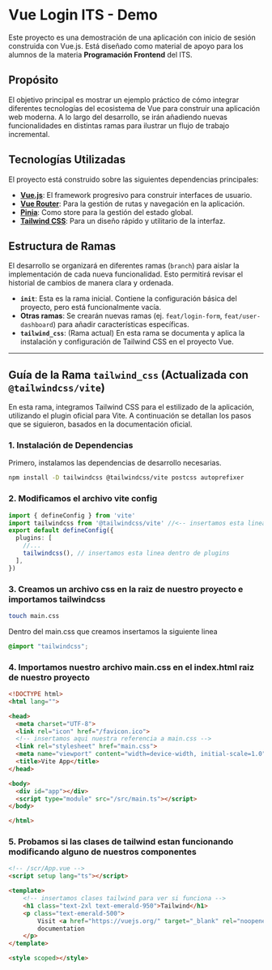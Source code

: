 # Vue Login ITS - Demo

Este proyecto es una demostración de una aplicación con inicio de sesión construida con Vue.js. Está diseñado como material de apoyo para los alumnos de la materia **Programación Frontend** del ITS.

## Propósito

El objetivo principal es mostrar un ejemplo práctico de cómo integrar diferentes tecnologías del ecosistema de Vue para construir una aplicación web moderna. A lo largo del desarrollo, se irán añadiendo nuevas funcionalidades en distintas ramas para ilustrar un flujo de trabajo incremental.

## Tecnologías Utilizadas

El proyecto está construido sobre las siguientes dependencias principales:

*   **[Vue.js](https://vuejs.org/)**: El framework progresivo para construir interfaces de usuario.
*   **[Vue Router](https://router.vuejs.org/)**: Para la gestión de rutas y navegación en la aplicación.
*   **[Pinia](https://pinia.vuejs.org/)**: Como store para la gestión del estado global.
*   **[Tailwind CSS](https://tailwindcss.com/)**: Para un diseño rápido y utilitario de la interfaz.

## Estructura de Ramas

El desarrollo se organizará en diferentes ramas (`branch`) para aislar la implementación de cada nueva funcionalidad. Esto permitirá revisar el historial de cambios de manera clara y ordenada.

*   **`init`**: Esta es la rama inicial. Contiene la configuración básica del proyecto, pero está funcionalmente vacía.
*   **Otras ramas**: Se crearán nuevas ramas (ej. `feat/login-form`, `feat/user-dashboard`) para añadir características específicas.
*   **`tailwind_css`**: (Rama actual) En esta rama se documenta y aplica la instalación y configuración de Tailwind CSS en el proyecto Vue.

---

## Guía de la Rama `tailwind_css` (Actualizada con `@tailwindcss/vite`)

En esta rama, integramos Tailwind CSS para el estilizado de la aplicación, utilizando el plugin oficial para Vite. A continuación se detallan los pasos que se siguieron, basados en la documentación oficial.

### 1. Instalación de Dependencias

Primero, instalamos las dependencias de desarrollo necesarias.

```bash
npm install -D tailwindcss @tailwindcss/vite postcss autoprefixer
```

### 2. Modificamos el archivo vite config

```typescript
import { defineConfig } from 'vite'
import tailwindcss from '@tailwindcss/vite' //<-- insertamos esta linea
export default defineConfig({
  plugins: [
    //...
    tailwindcss(), // insertamos esta linea dentro de plugins
  ],
})
```

### 3. Creamos un archivo css en la raiz de nuestro proyecto e importamos tailwindcss

```bash
touch main.css
```
Dentro del main.css que creamos insertamos la siguiente linea
```css
@import "tailwindcss";
```
### 4. Importamos nuestro archivo main.css en el index.html raiz de nuestro proyecto

```html
<!DOCTYPE html>
<html lang="">

<head>
  <meta charset="UTF-8">
  <link rel="icon" href="/favicon.ico">
  <!-- insertamos aqui nuestra referencia a main.css -->
  <link rel="stylesheet" href="main.css">
  <meta name="viewport" content="width=device-width, initial-scale=1.0">
  <title>Vite App</title>
</head>

<body>
  <div id="app"></div>
  <script type="module" src="/src/main.ts"></script>
</body>

</html>
```

### 5. Probamos si las clases de tailwind estan funcionando modificando alguno de nuestros componentes

```html
<!-- /scr/App.vue -->
<script setup lang="ts"></script>

<template>
    <!-- insertamos clases tailwind para ver si funciona -->
    <h1 class="text-2xl text-emerald-950">Tailwind</h1>
    <p class="text-emerald-500">
        Visit <a href="https://vuejs.org/" target="_blank" rel="noopener">vuejs.org</a> to read the
        documentation
    </p>
</template>

<style scoped></style>
```